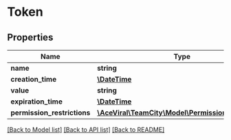 # Token

## Properties
Name | Type | Description | Notes
------------ | ------------- | ------------- | -------------
**name** | **string** |  | [optional] 
**creation_time** | [**\DateTime**](\DateTime.md) |  | [optional] 
**value** | **string** |  | [optional] 
**expiration_time** | [**\DateTime**](\DateTime.md) |  | [optional] 
**permission_restrictions** | [**\AceViral\TeamCity\Model\PermissionRestrictions**](PermissionRestrictions.md) |  | [optional] 

[[Back to Model list]](../README.md#documentation-for-models) [[Back to API list]](../README.md#documentation-for-api-endpoints) [[Back to README]](../README.md)


